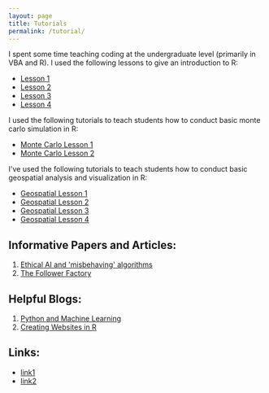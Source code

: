 ```yaml
---
layout: page
title: Tutorials
permalink: /tutorial/
---
```


I spent some time teaching coding at the undergraduate level (primarily in VBA and R).  I used the following lessons to give an introduction to R:


* [Lesson 1](https://dmbeskow.github.io/html/Lesson1.html)
* [Lesson 2](https://dmbeskow.github.io/html/Lesson2.html)
* [Lesson 3](https://dmbeskow.github.io/html/Lesson3.html)
* [Lesson 4](https://dmbeskow.github.io/html/Lesson4.html)

I used the following tutorials to teach students how to conduct basic monte carlo simulation in R:

* [Monte Carlo Lesson 1](https://dmbeskow.github.io/html/MonteCarloR1.html)
* [Monte Carlo Lesson 2](https://dmbeskow.github.io/html/MonteCarloR2.html)

I've used the following tutorials to teach students how to conduct basic geospatial analysis and visualization in R:

* [Geospatial Lesson 1](https://dmbeskow.github.io/html/geo1.html)
* [Geospatial Lesson 2](https://dmbeskow.github.io/html/geo2.html)
* [Geospatial Lesson 3](https://dmbeskow.github.io/html/geo3.html)
* [Geospatial Lesson 4](https://dmbeskow.github.io/html/geo4.html)

Informative Papers and Articles:
-----------------------------------

1. [Ethical AI and 'misbehaving' algorithms](https://www.rand.org/content/dam/rand/pubs/research_reports/RR1700/RR1744/RAND_RR1744.pdf)
2. [The Follower Factory](https://www.nytimes.com/interactive/2018/01/27/technology/social-media-bots.html)

Helpful Blogs:
---------------

1. [Python and Machine Learning](https://chrisalbon.com/)
2. [Creating Websites in R](https://www.emilyzabor.com/tutorials/rmarkdown_websites_tutorial.html)

Links:
---------

* [link1](https://027516788059.signin.aws.amazon.com/console)
* [link2](https://027516788059.signin.aws.amazon.com/console)
